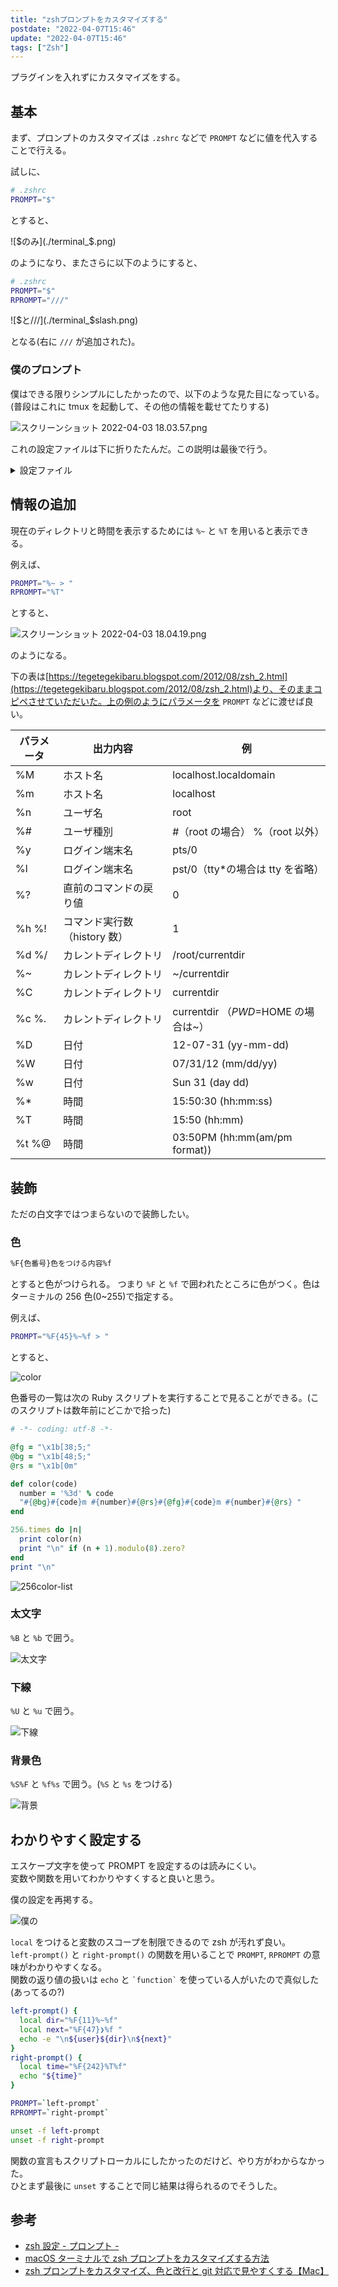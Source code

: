 ```yaml
---
title: "zshプロンプトをカスタマイズする"
postdate: "2022-04-07T15:46"
update: "2022-04-07T15:46"
tags: ["Zsh"]
---
```


プラグインを入れずにカスタマイズをする。

## 基本

まず、プロンプトのカスタマイズは `.zshrc` などで `PROMPT` などに値を代入することで行える。

試しに、

```bash
# .zshrc
PROMPT="$"
```

とすると、

![$のみ](./terminal_$.png)

のようになり、またさらに以下のようにすると、

```bash
# .zshrc
PROMPT="$"
RPROMPT="///"
```

![$と///](./terminal_$slash.png)

となる(右に `///` が追加された)。

### 僕のプロンプト

僕はできる限りシンプルにしたかったので、以下のような見た目になっている。  
(普段はこれに tmux を起動して、その他の情報を載せてたりする)

![スクリーンショット 2022-04-03 18.03.57.png](./terminal_my.png)

これの設定ファイルは下に折りたたんだ。この説明は最後で行う。

<details>
  <summary>設定ファイル</summary>

```bash
left-prompt() {
  local dir="%F{11}%~%f"
  local next="%F{47}❯%f "
  echo -e "\n${user}${dir}\n${next}"
}
right-prompt() {
  local time="%F{242}%T%f"
  echo "${time}"
}

PROMPT=`left-prompt`
RPROMPT=`right-prompt`

unset -f left-prompt
unset -f right-prompt
```

</details>

## 情報の追加

現在のディレクトリと時間を表示するためには `%~` と `%T` を用いると表示できる。

例えば、

```bash
PROMPT="%~ > "
RPROMPT="%T"
```

とすると、

![スクリーンショット 2022-04-03 18.04.19.png](./terminal_info.png)

のようになる。

下の表は[https://tegetegekibaru.blogspot.com/2012/08/zsh_2.html](https://tegetegekibaru.blogspot.com/2012/08/zsh_2.html)より、そのままコピペさせていただいた。上の例のようにパラメータを `PROMPT` などに渡せば良い。

| パラメータ | 出力内容                      | 例                                  |
| ---------- | ----------------------------- | ----------------------------------- |
| %M         | ホスト名                      | localhost.localdomain               |
| %m         | ホスト名                      | localhost                           |
| %n         | ユーザ名                      | root                                |
| %#         | ユーザ種別                    | #（root の場合） %（root 以外）     |
| %y         | ログイン端末名                | pts/0                               |
| %l         | ログイン端末名                | pst/0（tty\*の場合は tty を省略）   |
| %?         | 直前のコマンドの戻り値        | 0                                   |
| %h %!      | コマンド実行数 （history 数） | 1                                   |
| %d %/      | カレントディレクトリ          | /root/currentdir                    |
| %~         | カレントディレクトリ          | ~/currentdir                        |
| %C         | カレントディレクトリ          | currentdir                          |
| %c %.      | カレントディレクトリ          | currentdir （$PWD=$HOME の場合は~） |
| %D         | 日付                          | 12-07-31 (yy-mm-dd)                 |
| %W         | 日付                          | 07/31/12 (mm/dd/yy)                 |
| %w         | 日付                          | Sun 31 (day dd)                     |
| %\*        | 時間                          | 15:50:30 (hh:mm:ss)                 |
| %T         | 時間                          | 15:50 (hh:mm)                       |
| %t %@      | 時間                          | 03:50PM (hh:mm(am/pm format))       |

## 装飾

ただの白文字ではつまらないので装飾したい。

### 色

```bash
%F{色番号}色をつける内容%f
```

とすると色がつけられる。
つまり `%F` と `%f` で囲われたところに色がつく。色はターミナルの 256 色(0~255)で指定する。

例えば、

```bash
PROMPT="%F{45}%~%f > "
```

とすると、

![color](./terminal_color.png)

色番号の一覧は次の Ruby スクリプトを実行することで見ることができる。(このスクリプトは数年前にどこかで拾った)

```ruby
# -*- coding: utf-8 -*-

@fg = "\x1b[38;5;"
@bg = "\x1b[48;5;"
@rs = "\x1b[0m"

def color(code)
  number = '%3d' % code
  "#{@bg}#{code}m #{number}#{@rs}#{@fg}#{code}m #{number}#{@rs} "
end

256.times do |n|
  print color(n)
  print "\n" if (n + 1).modulo(8).zero?
end
print "\n"
```

![256color-list](./256color.png)

### 太文字

`%B` と `%b` で囲う。

![太文字](./terminal_colorb.png)

### 下線

`%U` と `%u` で囲う。

![下線](./terminal_coloru.png)

### 背景色

`%S%F` と `%f%s` で囲う。(`%S` と `%s` をつける)

![背景](./terminal_colors.png)

## わかりやすく設定する

エスケープ文字を使って PROMPT を設定するのは読みにくい。  
変数や関数を用いてわかりやすくすると良いと思う。

僕の設定を再掲する。

![僕の](./terminal_my.png)

`local` をつけると変数のスコープを制限できるので zsh が汚れず良い。  
`left-prompt()` と `right-prompt()` の関数を用いることで `PROMPT`, `RPROMPT` の意味がわかりやすくなる。  
関数の返り値の扱いは `echo` と `` `function` `` を使っている人がいたので真似した(あってるの?)

```bash
left-prompt() {
  local dir="%F{11}%~%f"
  local next="%F{47}❯%f "
  echo -e "\n${user}${dir}\n${next}"
}
right-prompt() {
  local time="%F{242}%T%f"
  echo "${time}"
}

PROMPT=`left-prompt`
RPROMPT=`right-prompt`

unset -f left-prompt
unset -f right-prompt
```

関数の宣言もスクリプトローカルにしたかったのだけど、やり方がわからなかった。  
ひとまず最後に `unset` することで同じ結果は得られるのでそうした。

## 参考

- [zsh 設定 - プロンプト -](https://tegetegekibaru.blogspot.com/2012/08/zsh_2.html)
- [macOS ターミナルで zsh プロンプトをカスタマイズする方法](https://chirashi.twittospia.com/%E6%8A%80%E8%A1%93/macos%E3%82%BF%E3%83%BC%E3%83%9F%E3%83%8A%E3%83%AB%E3%81%A7zsh%E3%83%97%E3%83%AD%E3%83%B3%E3%83%97%E3%83%88%E3%82%92%E3%82%AB%E3%82%B9%E3%82%BF%E3%83%9E%E3%82%A4%E3%82%BA%E3%81%99%E3%82%8B%E6%96%B9/2021-02-13/)
- [zsh プロンプトをカスタマイズ、色と改行と git 対応で見やすくする【Mac】](https://dev.macha795.com/zsh-prompt-customize/)
